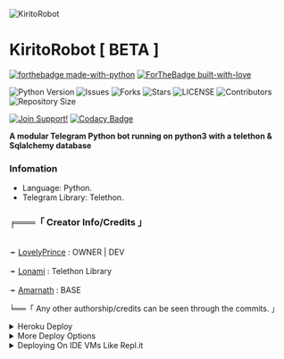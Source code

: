 ![KiritoRobot](https://telegra.ph/file/36dd96df77bc2b7ef9b3d.png)

# KiritoRobot [ BETA ]
[![forthebadge made-with-python](http://ForTheBadge.com/images/badges/made-with-python.svg)](https://www.python.org/)
[![ForTheBadge built-with-love](http://ForTheBadge.com/images/badges/built-with-love.svg)](https://GitHub.com/Awesome-Prince/)</br>


![Python Version](https://img.shields.io/badge/python-3.8-green?style=for-the-badge&logo=appveyor)
![Issues](https://img.shields.io/github/issues/Awesome-Prince/KiritoRobot?style=for-the-badge&logo=appveyor)
![Forks](https://img.shields.io/github/forks/Awesome-Prince/KiritoRobot?style=for-the-badge&logo=appveyor)
![Stars](https://img.shields.io/github/stars/Awesome-Prince/KiritoRobot?style=for-the-badge&logo=appveyor)
![LICENSE](https://img.shields.io/github/license/Awesome-Prince/KiritoRobot?style=for-the-badge&logo=appveyor)
![Contributors](https://img.shields.io/github/contributors/Awesome-Prince/KiritoRobot?style=for-the-badge&logo=appveyor)
![Repository Size](https://img.shields.io/github/repo-size/Awesome-Prince/KiritoRobot?style=for-the-badge&logo=appveyor)</br>
 

[![Join Support!](https://img.shields.io/badge/Support%20Chat-ProgrammerSupport-red)](https://t.me/Programmer_Support)
[![Codacy Badge](https://app.codacy.com/project/badge/Grade/cfb691a93a064d9ea753ef2b5fccf797)](https://www.codacy.com/manual/Awesome-Prince/KiritoRobot?utm_source=github.com&amp;utm_medium=referral&amp;utm_content=Awesome-Prince/KiritoRobot&amp;utm_campaign=Badge_Grade)

**A modular Telegram Python bot running on python3 with a telethon & Sqlalchemy database**

###  Infomation
- Language: Python.
- Telegram Library: Telethon.

### ╒═══「 Creator Info/Credits 」

<br>➛ [LovelyPrince](https://github.com/Awesome-Prince) : OWNER | DEV</br>
<br>➛ [Lonami](https://github.com/Lonami) : Telethon Library</br>
<br>➛ [Amarnath](https://github.com/AmarnathCJD) : BASE</br> 

╘══「 Any other authorship/credits can be seen through the commits. 」

<details>
	<summary>Heroku Deploy</summary>
	<br>
	<b>
The Easiest Way to Deploy This Bot is Via Heroku.
		In Order To deploy, You Just Have Fill The Necessary Environment Variables and Done!</b>
	
  <h1>
    <p align="center">
        <a href="https://heroku.com/deploy?template=https://github.com/YumiXBot/KiritoRobot">
            <img src="https://www.herokucdn.com/deploy/button.svg" alt="Deploy">
        </a>
    </p>
</h1>

</details> 

<details>
    <summary>More Deploy Options</summary>
    <br>
    <p align="center">

    Deploying on Local Machine

</p>

```console
    ~$ git clone https://github.com/Awesome-Prince/KiritoRobot.git
    ~$ cd KiritoRobot
    ~$ cp configs.py
```

Edit Configs.py with your own Values

Start with ```python -m KiritoRobot```

</details>    

<details>
     <summary>Deploying On IDE VMs Like Repl.it</summary>
       <br>
         <p align="left">
            <b> 

            Refer to Deploying On Local Machine.

 </b>
</p>
</details>
